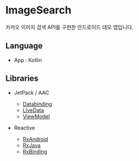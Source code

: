 # ImageSearch
카카오 이미지 검색 API를 구현한 안드로이드 데모 앱입니다.

## Language
- App : Kotlin

## Libraries
- JetPack / AAC
  - [Databinding](https://developer.android.com/topic/libraries/data-binding/index.html)
  - [LiveData](https://developer.android.com/topic/libraries/architecture/livedata)
  - [ViewModel](https://developer.android.com/topic/libraries/architecture/viewmodel)

- Reactive
  - [RxAndroid](https://github.com/ReactiveX/RxAndroid)
  - [RxJava](https://github.com/ReactiveX/RxJava)
  - [RxBinding](https://github.com/JakeWharton/RxBinding)
